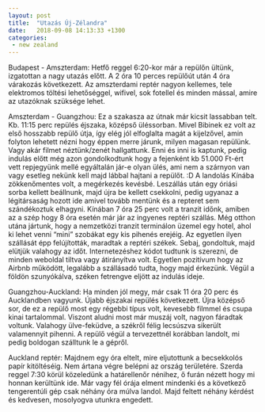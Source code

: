 ```yaml
---
layout: post
title:  "Utazás Új-Zélandra"
date:   2018-09-08 14:13:33 +1300
categories: 
 - new zealand
---
```


Budapest - Amszterdam:
Hetfő reggel 6:20-kor már a repülőn ültünk, izgatottan a nagy utazás előtt. A 2 óra 10 perces repülőút után 4 óra várakozás következett. Az amszterdami reptér nagyon kellemes, tele elektromos töltési lehetőséggel, wifivel, sok fotellel és minden mással, amire az utazóknak szüksége lehet. 

Amszterdam - Guangzhou:
Ez a szakasza az útnak már kicsit lassabban telt. Kb. 11:15 perc repülés éjszaka, középső üléssorban.
Mivel Bibinek ez volt az első hosszabb repülő útja, így elég jól elfoglalta magát a kijelzővel, amin folyton lehetett nézni hogy éppen merre járunk, milyen magasan repülünk. Vagy akár filmet néztünk/zenét hallgattunk. 
Enni és inni is kaptunk, pedig indulás előtt még azon gondolkodtunk hogy a fejenként kb 51.000 Ft-ért vett repjegyünk mellé egyáltalán jár-e olyan ülés, ami nem a szárnyon van vagy esetleg nekünk kell majd lábbal hajtani a repülőt. :D
A landolás Kínába zökkenőmentes volt, a megérkezés kevésbé. Leszállás után egy óriási sorba kellett beállnunk, majd újra be kellett csekkolni, pedig ugyanaz a légitársaság hozott ide amivel tovább mentünk és a repteret sem szándékoztuk elhagyni. 
Kínában 7 óra 25 perc volt a tranzit időnk, amiben az a szép hogy 8 óra esetén már jár  az ingyenes reptéri szállás. 
Még otthon utána jártunk, hogy a nemzetközi tranzit terminálon üzemel egy hotel, ahol ki lehet venni “mini” szobákat egy kis pihenés erejéig.
Az egyetlen ilyen szállását épp felújították, maradtak a reptéri székek.
Sebaj, gondoltuk, majd elütjük valahogy az időt. Internetezéshez kódot tudtunk is szerezni, de minden weboldal tiltva vagy átirányítva volt. Egyetlen pozitívum hogy az Airbnb működött, legalább a szállásadó tudta, hogy majd érkezünk.
Végül a földön szunyókálva, széken fetrengve eljött az indulás ideje.

Guangzhou-Auckland:
Ha minden jól megy, már csak 11 óra 20 perc és Aucklandben vagyunk. Újabb éjszakai repülés következett. Újra középső sor, de ez a repülő most egy régebbi típus volt, kevesebb filmmel és csupa kinai tartalommal. 
Viszont aludni most már muszáj volt, nagyon fáradtak voltunk. Valahogy ülve-feküdve, a székről félig lecsúszva sikerült valamennyit pihenni. 
A repülő végül a tervezettnél korábban landolt, mi pedig boldogan szálltunk le a gépről. 

Auckland reptér:
Majdnem egy óra eltelt, mire eljutottunk a becsekkolós papír kitöltéséig. Nem ártana végre belépni az ország területére.
Szerda reggel 7:30 körül közeledünk a határellenőr nénihez, ő furán nézett hogy mi honnan kerültünk ide. Már vagy fél órája elment mindenki és a következő tengerentúli gép csak néhány óra múlva landol. Majd feltett néhány kérdést és kedvesen, mosolyogva utunkra engedett.

